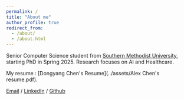 ```yaml
---
permalink: /
title: "About me"
author_profile: true
redirect_from: 
  - /about/
  - /about.html
---
```


Senior Computer Science student from [Southern Methodist University](https://www.smu.edu/), starting PhD in Spring 2025. Research focuses on AI and Healthcare.

My resume : [Dongyang Chen's Resume](../assets/Alex Chen's resume.pdf).

[Email](mailto:alexchen@smu.edu) / [LinkedIn](https://www.linkedin.com/in/alexchans/) / [Github](https://github.com/alexchans)